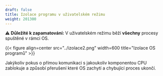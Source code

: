 ```yaml
---
draft: false
title: Izolace programu v uživatelském režimu
weight: 201300
---
```


<div class="note-blue">

⚠️ **Důležité k zapamatování:** V uživatelském režimu běží **všechny** procesy spuštěné v rámci OS. 

</div>

{{< figure align=center src="../izolace2.png" width=600 title="Izolace OS programů" >}}

Jakýkoliv pokus o přímou komunikaci s jakoukoliv komponentou CPU zablokuje a způsobí přerušení které OS zachytí a chybující proces ukončí.